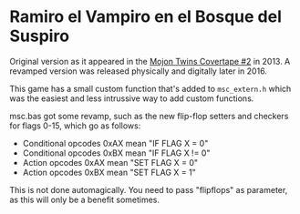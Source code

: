 # Ramiro el Vampiro en el Bosque del Suspiro

Original version as it appeared in the [Mojon Twins Covertape #2](https://www.mojontwins.com/juegos_mojonos/mojon-twins-covertape-2/) in 2013. A revamped version was released physically and digitally later in 2016.

This game has a small custom function that's added to `msc_extern.h` which was the easiest and less intrussive way to add custom functions.

msc.bas got some revamp, such as the new flip-flop setters and checkers for flags 0-15, which go as follows:

- Conditional opcodes 0xAX mean "IF FLAG X = 0"
- Conditional opcodes 0xBX mean "IF FLAG X != 0"
- Action opcodes 0xAX mean "SET FLAG X = 0"
- Action opcodes 0xBX mean "SET FLAG X = 1"

This is not done automagically. You need to pass "flipflops" as parameter, as this will only be a benefit sometimes.
